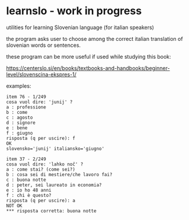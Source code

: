 # learnslo - work in progress

utilities for learning Slovenian language (for italian speakers)

the program asks user to choose among the correct italian translation of slovenian words or sentences.

these program can be more useful if used while studying this book:

https://centerslo.si/en/books/textbooks-and-handbooks/beginner-level/slovenscina-ekspres-1/

examples:
```
item 76 - 1/249
cosa vuol dire: 'junij' ?
a : professione
b : come
c : agosto
d : signore
e : bene
f : giugno
risposta (q per uscire): f
OK
slovensko='junij' italiansko='giugno'

item 37 - 2/249
cosa vuol dire: 'lahko noč' ?
a : come stai? (come sei?)
b : cosa sei di mestiere/che lavoro fai?
c : buona notte
d : peter, sei laureato in economia?
e : io ho 48 anni
f : chi è questo?
risposta (q per uscire): a
NOT OK
*** risposta corretta: buona notte
```
